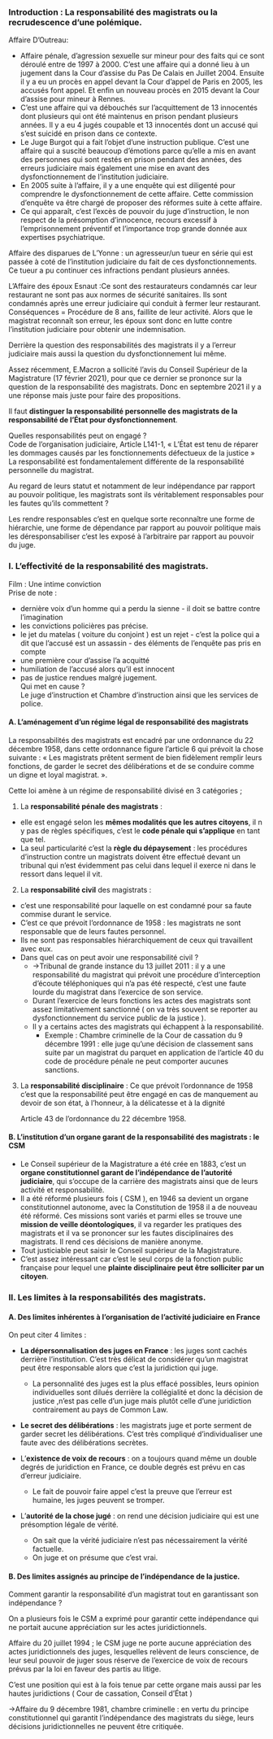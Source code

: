 ### Introduction : La responsabilité des magistrats ou la recrudescence d’une polémique.

Affaire D’Outreau: 
- Affaire pénale, d’agression sexuelle sur mineur pour des faits qui ce sont déroulé entre de 1997 à 2000. C’est une affaire qui a donné lieu à un jugement dans la Cour d’assise du Pas De Calais en Juillet 2004. Ensuite il y a eu un procès en appel devant la Cour d’appel de Paris en 2005, les accusés font appel. Et enfin un nouveau procès en 2015 devant la Cour d’assise pour mineur à Rennes.  
- C’est une affaire qui va débouchés sur l’acquittement de 13 innocentés dont plusieurs qui ont été maintenus en prison pendant plusieurs années. Il y a eu 4 jugés coupable et 13 innocentés dont un accusé qui s’est suicidé en prison dans ce contexte. 
- Le Juge Burgot qui a fait l’objet d’une instruction publique. C’est une affaire qui a suscité beaucoup d’émotions parce qu’elle a mis en avant des personnes qui sont restés en prison pendant des années, des erreurs judiciaire mais également une mise en avant des dysfonctionnement de l’institution judiciaire.
- En 2005 suite à l’affaire, il y a une enquête qui est diligenté pour comprendre le dysfonctionnement de cette affaire. Cette commission d’enquête va être chargé de proposer des réformes suite à cette affaire.  
- Ce qui apparaît, c’est l’excès de pouvoir du juge d’instruction, le non respect de la présomption d’innocence, recours excessif à l’emprisonnement préventif et l’importance trop grande donnée aux expertises psychiatrique.

Affaire des disparues de L’Yonne : un agresseur/un tueur en série qui est passée à coté de l’institution judiciaire du fait de ces dysfonctionnements. Ce tueur a pu continuer ces infractions pendant plusieurs années.

L’Affaire des époux Esnaut :Ce sont des restaurateurs condamnés car leur restaurant ne sont pas aux normes de sécurité sanitaires. Ils sont condamnés après une erreur judiciaire qui conduit à fermer leur restaurant. Conséquences = Procédure de 8 ans, faillite de leur activité. Alors que le magistrat reconnaît son erreur, les époux sont donc en lutte contre l’institution judiciaire pour obtenir une indemnisation.

Derrière la question des responsabilités des magistrats il y a l’erreur judiciaire mais aussi la question du dysfonctionnement lui même.

Assez récemment, E.Macron a sollicité l’avis du Conseil Supérieur de la Magistrature (17 février 2021), pour que ce dernier se prononce sur la question de la responsabilité des magistrats. Donc en septembre 2021 il y a une réponse mais juste pour faire des propositions.

Il faut **distinguer la responsabilité personnelle des magistrats de la responsabilité de l’État pour dysfonctionnement**.

Quelles responsabilités peut on engagé ?  
	Code de l’organisation judiciaire, Article L141-1, « L’État est tenu de réparer les dommages causés par les fonctionnements défectueux de la justice »  
La responsabilité est fondamentalement différente de la responsabilité personnelle du magistrat.

Au regard de leurs statut et notamment de leur indépendance par rapport au pouvoir politique, les magistrats sont ils véritablement responsables pour les fautes qu’ils commettent ?

Les rendre responsables c’est en quelque sorte reconnaître une forme de hiérarchie, une forme de dépendance par rapport au pouvoir politique mais les déresponsabiliser c’est les exposé à l’arbitraire par rapport au pouvoir du juge.

### I. L’effectivité de la responsabilité des magistrats.

Film : Une intime conviction  
Prise de note :  
- dernière voix d’un homme qui a perdu la sienne - il doit se battre contre l’imagination  
- les convictions policières pas précise.
- le jet du matelas ( voiture du conjoint ) est un rejet - c’est la police qui a dit que l’accusé est un assassin - des éléments de l’enquête pas pris en compte  
- une première cour d’assise l’a acquitté
- humiliation de l’accusé alors qu’il est innocent  
- pas de justice rendues malgré jugement.  
Qui met en cause ?  
Le juge d’instruction et Chambre d’instruction ainsi que les services de police. 

#### A. L’aménagement d’un régime légal de responsabilité des magistrats

La responsabilités des magistrats est encadré par une ordonnance du 22 décembre 1958, dans cette ordonnance figure l’article 6 qui prévoit la chose suivante : 
	« Les magistrats prêtent serment de bien fidèlement remplir leurs fonctions, de garder le secret des délibérations et de se conduire comme un digne et loyal magistrat. ». 

Cette loi amène à un régime de responsabilité divisé en 3 catégories ;
1. La **responsabilité pénale des magistrats** :
- elle est engagé selon les **mêmes modalités que les autres citoyens**, il n y pas de règles spécifiques, c’est le **code pénale qui s’applique** en tant que tel. 
- La seul particularité c’est la **règle du dépaysement** : les procédures d’instruction contre un magistrats doivent être effectué devant un tribunal qui n’est évidemment pas celui dans lequel il exerce ni dans le ressort dans lequel il vit.

2. La **responsabilité civil** des magistrats :
- c’est une responsabilité pour laquelle on est condamné pour sa faute commise durant le service. 
- C’est ce que prévoit l’ordonnance de 1958 : les magistrats ne sont responsable que de leurs fautes personnel.  
- Ils ne sont pas responsables hiérarchiquement de ceux qui travaillent avec eux.
- Dans quel cas on peut avoir une responsabilité civil ?
	- →Tribunal de grande instance du 13 juillet 2011 : il y a une responsabilité du magistrat qui prévoit une procédure d’interception d’écoute téléphoniques qui n’a pas été respecté, c’est une faute lourde du magistrat dans l’exercice de son service.
	- Durant l’exercice de leurs fonctions les actes des magistrats sont assez limitativement sanctionné ( on va très souvent se reporter au dysfonctionnement du service public de la justice ).  
	- Il y a certains actes des magistrats qui échappent à la responsabilité.
		- Exemple : Chambre criminelle de la Cour de cassation du 9 décembre 1991 : elle juge qu’une décision de classement sans suite par un magistrat du parquet en application de l’article 40 du code de procédure pénale ne peut comporter aucunes sanctions.

3. La **responsabilité disciplinaire** :
Ce que prévoit l’ordonnance de 1958 c’est que la responsabilité peut être engagé en cas de manquement au devoir de son état, à l’honneur, à la délicatesse et à la dignité

	Article 43 de l’ordonnance du 22 décembre 1958.

#### B. L’institution d’un organe garant de la responsabilité des magistrats : le CSM

- Le Conseil supérieur de la Magistrature a été crée en 1883, c’est un **organe constitutionnel garant de l’indépendance de l’autorité judiciaire**, qui s’occupe de la carrière des magistrats ainsi que de leurs activité et responsabilité.  
- Il a été réformé plusieurs fois ( CSM ), en 1946 sa devient un organe constitutionnel autonome, avec la Constitution de 1958 il a de nouveau été réformé. Ces missions sont variés et parmi elles se trouve une **mission de veille déontologiques**, il va regarder les pratiques des magistrats et il va se prononcer sur les fautes disciplinaires des magistrats. Il rend ces décisions de manière anonyme.  
- Tout justiciable peut saisir le Conseil supérieur de la Magistrature.  
- C’est assez intéressant car c’est le seul corps de la fonction public française pour lequel une **plainte disciplinaire peut être solliciter par un citoyen**.

### II. Les limites à la responsabilités des magistrats.

#### A. Des limites inhérentes à l’organisation de l’activité judiciaire en France

On peut citer 4 limites :

- **La dépersonnalisation des juges en France** : les juges sont cachés derrière l’institution. C’est très délicat de considérer qu’un magistrat peut être responsable alors que c’est la juridiction qui juge.  
	- La personnalité des juges est la plus effacé possibles, leurs opinion individuelles sont dilués derrière la collégialité et donc la décision de justice ,n’est pas celle d’un juge mais plutôt celle d’une juridiction contrairement au pays de Common Law.

- **Le secret des délibérations** : les magistrats juge et porte serment de garder secret les délibérations. C’est très compliqué d’individualiser une faute avec des délibérations secrètes.

- L’**existence de voix de recours** : on a toujours quand même un double degrés de juridiction en France, ce double degrés est prévu en cas d’erreur judiciaire.  
	- Le fait de pouvoir faire appel c’est la preuve que l’erreur est humaine, les juges peuvent se tromper.

- L’**autorité de la chose jugé** : on rend une décision judiciaire qui est une présomption légale de vérité. 
	- On sait que la vérité judiciaire n’est pas nécessairement la vérité factuelle. 
	- On juge et on présume que c’est vrai.

#### B. Des limites assignés au principe de l’indépendance de la justice.

Comment garantir la responsabilité d’un magistrat tout en garantissant son indépendance ?

On a plusieurs fois le CSM a exprimé pour garantir cette indépendance qui ne portait aucune appréciation sur les actes juridictionnels.  

Affaire du 20 juillet 1994 ; le CSM juge ne porte aucune appréciation des actes juridictionnels des juges, lesquelles relèvent de leurs conscience, de leur seul pouvoir de juger sous réserve de l’exercice de voix de recours prévus par la loi en faveur des partis au litige.

C’est une position qui est à la fois tenue par cette organe mais aussi par les hautes juridictions ( Cour de cassation, Conseil d’État )  

→Affaire du 9 décembre 1981, chambre criminelle : en vertu du principe constitutionnel qui garantit l’indépendance des magistrats du siège, leurs décisions juridictionnelles ne peuvent être critiquée.